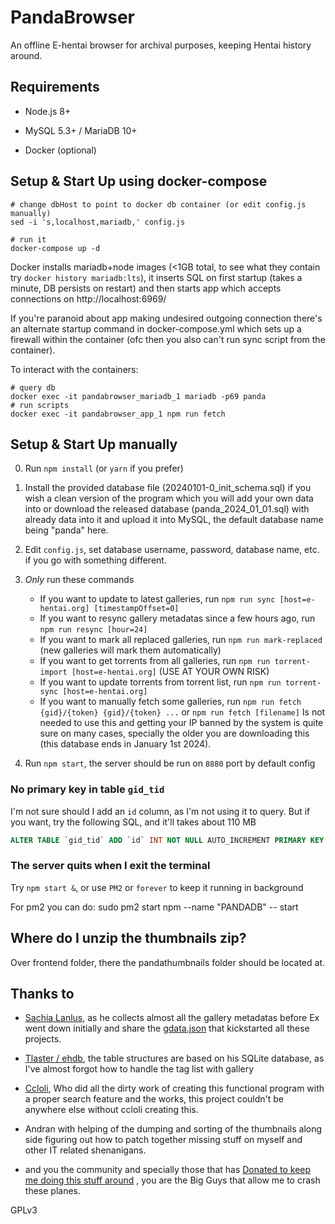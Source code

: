 # PandaBrowser
An offline E-hentai browser for archival purposes, keeping Hentai history around.

## Requirements

- Node.js 8+

- MySQL 5.3+ / MariaDB 10+

- Docker (optional)

## Setup & Start Up using docker-compose

    # change dbHost to point to docker db container (or edit config.js manually)
    sed -i 's,localhost,mariadb,' config.js

    # run it
    docker-compose up -d

Docker installs mariadb+node images (<1GB total, to see what they contain try `docker history mariadb:lts`), it inserts SQL on first startup (takes a minute, DB persists on restart) and then starts app which accepts connections on http://localhost:6969/

If you're paranoid about app making undesired outgoing connection there's an alternate startup command in docker-compose.yml which sets up a firewall within the container (ofc then you also can't run sync script from the container).

To interact with the containers:

    # query db
    docker exec -it pandabrowser_mariadb_1 mariadb -p69 panda
    # run scripts
    docker exec -it pandabrowser_app_1 npm run fetch

## Setup & Start Up manually

0. Run `npm install` (or `yarn` if you prefer)

1. Install the provided database file (20240101-0_init_schema.sql) if you wish a clean version of the program which you will add your own data into or download the released database (panda_2024_01_01.sql) with already data into it and upload it into MySQL, the default database name being "panda" here.

2. Edit `config.js`, set database username, password, database name, etc. if you go with something different.

3. *Only* run these commands
    - If you want to update to latest galleries, run `npm run sync [host=e-hentai.org] [timestampOffset=0]`
    - If you want to resync gallery metadatas since a few hours ago, run `npm run resync [hour=24]`
    - If you want to mark all replaced galleries, run `npm run mark-replaced` (new galleries will mark them automatically)
    - If you want to get torrents from all galleries, run `npm run torrent-import [host=e-hentai.org]` (USE AT YOUR OWN RISK)
    - If you want to update torrents from torrent list, run `npm run torrent-sync [host=e-hentai.org]`
    - If you want to manually fetch some galleries, run `npm run fetch {gid}/{token} {gid}/{token} ...` or `npm run fetch [filename]`
Is not needed to use this and getting your IP banned by the system is quite sure on many cases, specially the older you are downloading this (this database ends in January 1st 2024).

4. Run `npm start`, the server should be run on `8880` port by default config

### No primary key in table `gid_tid`

I'm not sure should I add an `id` column, as I'm not using it to query. But if you want, try the following SQL, and it'll takes about 110 MB

```sql
ALTER TABLE `gid_tid` ADD `id` INT NOT NULL AUTO_INCREMENT PRIMARY KEY FIRST;
```

### The server quits when I exit the terminal  

Try `npm start &`, or use `PM2` or `forever` to keep it running in background

For pm2 you can do:
sudo pm2 start npm --name "PANDADB" -- start

## Where do I unzip the thumbnails zip?
Over frontend folder, there the pandathumbnails folder should be located at.

## Thanks to

- [Sachia Lanlus](https://forums.e-hentai.org/index.php?showuser=2351915), as he collects almost all the gallery metadatas before Ex went down initially and share the [gdata.json](https://forums.e-hentai.org/index.php?showtopic=201268&st=67900&p=5474857&#entry5474857) that kickstarted all these projects.

- [Tlaster / ehdb](https://github.com/Tlaster/ehdb), the table structures are based on his SQLite database, as I've almost forgot how to handle the tag list with gallery

- [Ccloli](https://github.com/ccloli), Who did all the dirty work of creating this functional program with a proper search feature and the works, this project couldn't be anywhere else without ccloli creating this.

- Andran with helping of the dumping and sorting of the thumbnails along side figuring out how to patch together missing stuff on myself and other IT related shenanigans.

- and you the community and specially those that has [Donated to keep me doing this stuff around](https://donate.unclebane.xyz/) , you are the Big Guys that allow me to crash these planes.

GPLv3
